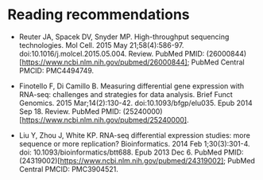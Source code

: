 # Reading recommendations

- Reuter JA, Spacek DV, Snyder MP. High-throughput sequencing
  technologies. Mol Cell. 2015 May
  21;58(4):586-97. doi:10.1016/j.molcel.2015.05.004. Review. PubMed
  PMID: (26000844)[https://www.ncbi.nlm.nih.gov/pubmed/26000844];
  PubMed Central PMCID: PMC4494749.

- Finotello F, Di Camillo B. Measuring differential gene expression
  with RNA-seq: challenges and strategies for data analysis. Brief
  Funct Genomics. 2015 Mar;14(2):130-42. doi:10.1093/bfgp/elu035. Epub
  2014 Sep 18. Review. PubMed PMID: (25240000)[https://www.ncbi.nlm.nih.gov/pubmed/25240000].

- Liu Y, Zhou J, White KP. RNA-seq differential expression studies:
  more sequence or more replication? Bioinformatics. 2014 Feb
  1;30(3):301-4. doi: 10.1093/bioinformatics/btt688. Epub 2013 Dec
  6. PubMed PMID: (24319002)[https://www.ncbi.nlm.nih.gov/pubmed/24319002];
  PubMed Central PMCID: PMC3904521.
